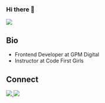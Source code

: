 ### Hi there 👋

<img src=https://www.codewars.com/users/sf-adams/badges/small>


## Bio
- Frontend Developer at GPM Digital
- Instructor at Code First Girls


## Connect

<a href="https://www.linkedin.com/in/sf-adams/">
  <img src="https://img.shields.io/badge/LinkedIn-0077B5?style=for-the-badge&logo=linkedin&logoColor=white">
</a>


<a href="https://www.linkedin.com/in/sf-adams/">
  <img src="https://img.shields.io/badge/Twitter-1DA1F2?style=for-the-badge&logo=twitter&logoColor=white">
</a>










<!-- - 🔭 I’m currently working on ...
- 🌱 I’m currently learning ...
- 👯 I’m looking to collaborate on ...
- 🤔 I’m looking for help with ...
- 💬 Ask me about ...
- 📫 How to reach me: ...
- 😄 Pronouns: ...
- ⚡ Fun fact: ...
-->
